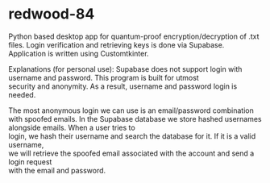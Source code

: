 # redwood-84
Python based desktop app for quantum-proof encryption/decryption of .txt files.
Login verification and retrieving keys is done via Supabase.
Application is written using Customtkinter.

Explanations (for personal use):
Supabase does not support login with username and password. This program is built for utmost  
security and anonymity. As a result, username and password login is needed.  

The most anonymous login we can use is an email/password combination with spoofed emails.
In the Supabase database we store hashed usernames alongside emails. When a user tries to  
login, we hash their username and search the database for it. If it is a valid username,  
we will retrieve the spoofed email associated with the account and send a login request  
with the email and password.

